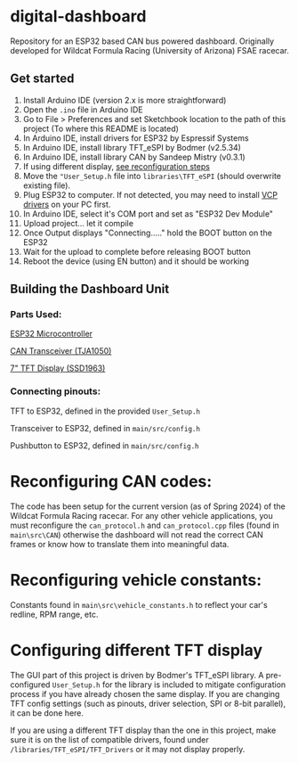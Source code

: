 # digital-dashboard
Repository for an ESP32 based CAN bus powered dashboard. Originally developed for Wildcat Formula Racing (University of Arizona) FSAE racecar.

## Get started

1. Install Arduino IDE (version 2.x is more straightforward)
2. Open the `.ino` file in Arduino IDE
3. Go to File > Preferences and set Sketchbook location to the path of this project (To where this README is located)
4. In Arduino IDE, install drivers for ESP32 by Espressif Systems
5. In Arduino IDE, install library TFT_eSPI by Bodmer (v2.5.34)
6. In Arduino IDE, install library CAN by Sandeep Mistry (v0.3.1)
7. If using different display, [see reconfiguration steps](https://github.com/Sneupi/digital-dashboard/edit/main/README.md#Configuring-different-TFT-display)
8. Move the `"User_Setup.h` file into `libraries\TFT_eSPI` (should overwrite existing file).
9. Plug ESP32 to computer. If not detected, you may need to install [VCP drivers](https://www.silabs.com/developers/usb-to-uart-bridge-vcp-drivers?tab=downloads) on your PC first.
10. In Arduino IDE, select it's COM port and set as "ESP32 Dev Module"
11. Upload project... let it compile
12. Once Output displays "Connecting....." hold the BOOT button on the ESP32
13. Wait for the upload to complete before releasing BOOT button
14. Reboot the device (using EN button) and it should be working

## Building the Dashboard Unit

### Parts Used:

[ESP32 Microcontroller](https://www.amazon.com/dp/B08D5ZD528)

[CAN Transceiver (TJA1050)](https://www.amazon.com/dp/B07W4VZ2F2)

[7" TFT Display (SSD1963)](https://www.aliexpress.us/item/3256804550146211.html)

### Connecting pinouts:

TFT to ESP32, defined in the provided `User_Setup.h`

Transceiver to ESP32, defined in `main/src/config.h`

Pushbutton to ESP32, defined in `main/src/config.h`

# Reconfiguring CAN codes:

The code has been setup for the current version (as of Spring 2024) of the Wildcat Formula Racing racecar. For any other vehicle applications, you must reconfigure the `can_protocol.h` and `can_protocol.cpp` files (found in `main\src\CAN`) otherwise the dashboard will not read the correct CAN frames or know how to translate them into meaningful data. 

# Reconfiguring vehicle constants:

Constants found in `main\src\vehicle_constants.h` to reflect your car's redline, RPM range, etc.

# Configuring different TFT display

The GUI part of this project is driven by Bodmer's TFT_eSPI library. A pre-configured `User_Setup.h` for the library is included to mitigate configuration process if you have already chosen the same display. If you are changing TFT config settings (such as pinouts, driver selection, SPI or 8-bit parallel), it can be done here.

If you are using a different TFT display than the one in this project, make sure it is on the list of compatible drivers, found under `/libraries/TFT_eSPI/TFT_Drivers` or it may not display properly.
